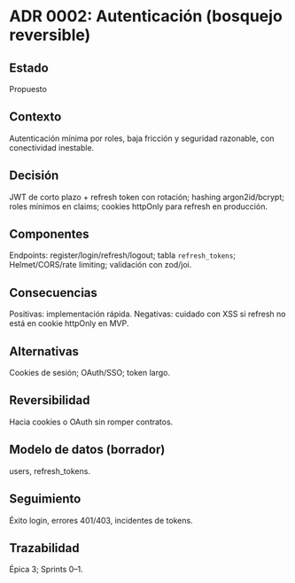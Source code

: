 # ADR 0002: Autenticación (bosquejo reversible)

## Estado
Propuesto

## Contexto
Autenticación mínima por roles, baja fricción y seguridad razonable, con conectividad inestable.

## Decisión
JWT de corto plazo + refresh token con rotación; hashing argon2id/bcrypt; roles mínimos en claims; cookies httpOnly para refresh en producción.

## Componentes
Endpoints: register/login/refresh/logout; tabla `refresh_tokens`; Helmet/CORS/rate limiting; validación con zod/joi.

## Consecuencias
Positivas: implementación rápida. Negativas: cuidado con XSS si refresh no está en cookie httpOnly en MVP.

## Alternativas
Cookies de sesión; OAuth/SSO; token largo.

## Reversibilidad
Hacia cookies o OAuth sin romper contratos.

## Modelo de datos (borrador)
users, refresh_tokens.

## Seguimiento
Éxito login, errores 401/403, incidentes de tokens.

## Trazabilidad
Épica 3; Sprints 0–1.
